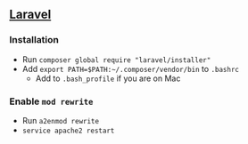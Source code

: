 ## [Laravel](https://laravel.com/docs/5.2#server-requirements)

### Installation
* Run `composer global require "laravel/installer"`
* Add `export PATH=$PATH:~/.composer/vendor/bin` to `.bashrc`
    * Add to `.bash_profile` if you are on Mac

### Enable `mod rewrite`

* Run `a2enmod rewrite`
* `service apache2 restart`
